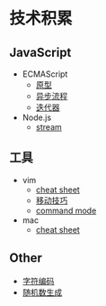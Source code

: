 # 技术积累

## JavaScript
- ECMAScript
  - [原型](docs/prototype-in-js.md)
  - [异步流程](docs/async-control.md)
  - [迭代器](docs/iterator.md)
- Node.js
  - [stream](https://github.com/zoubin/stream-handbook)

## 工具

- vim
  - [cheat sheet](docs/cheat-sheet-vim.md)
  - [移动技巧](docs/motion-in-vim.md)
  - [command mode](docs/command-mode-in-vim.md)
- mac
  - [cheat sheet](docs/cheat-sheet-mac.md)

## Other

- [字符编码](docs/character-encoding.md)
- [随机数生成](docs/random-numbers.md)

